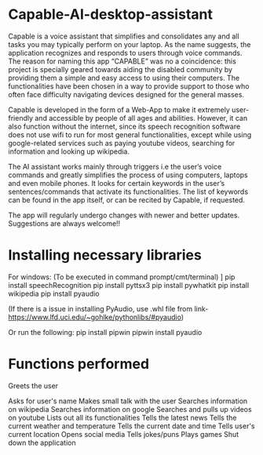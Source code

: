 # Capable-AI-desktop-assistant

Capable is a voice assistant that simplifies and consolidates any and all tasks you may typically perform on your laptop.
As the name suggests, the application recognizes and responds to users through voice commands.
The reason for naming this app “CAPABLE” was no a coincidence: this project is specially geared towards aiding
the disabled community by providing them a simple and easy access to using their computers. The functionalities have
been chosen in a way to provide support to those who often face difficulty navigating devices designed for the
general masses.


Capable is developed in the form of a Web-App to make it extremely user-friendly and accessible by people of all ages
and abilities. However, it can also function without the internet, since  its speech recognition software does not
use wifi to run for most general functionalities, except while using google-related services such as paying youtube
videos, searching for information and looking up wikipedia.

The AI assistant works mainly through triggers i.e the user’s voice commands and greatly simplifies the
process of using computers, laptops and even mobile phones. It looks for certain keywords in the user’s
sentences/commands that activate its functionalities. The list of keywords can be found in the app itself,
or can be recited by Capable, if requested.

The app will regularly undergo changes with newer and better updates. Suggestions are always welcome!! 

# Installing necessary libraries
For windows:
(To be executed in command prompt/cmt/terminal) ]
pip install speechRecognition
pip install pyttsx3
pip install pywhatkit
pip install wikipedia
pip install pyaudio

(If there is a issue in installing PyAudio, use .whl file from link-
https://www.lfd.uci.edu/~gohlke/pythonlibs/#pyaudio)

Or run the following:
pip install pipwin
pipwin install pyaudio

# Functions performed 
Greets the user


Asks for user's name
Makes small talk with the user
Searches information on wikipedia
Searches information on google
Searches and pulls up videos on youtube
Lists out all its functionalities
Tells the latest news
Tells the current weather and temperature
Tells the current date and time
Tells user's current location
Opens social media
Tells jokes/puns
Plays games
Shut down the application
